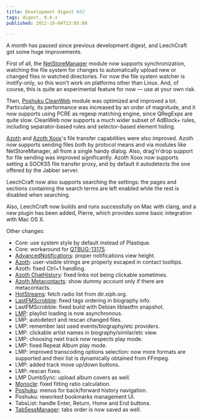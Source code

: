 ```yaml
---
title: Development digest #32
tags: digest, 0.6.x
published: 2012-10-04T13:05:08

---
```


A month has passed since previous development digest, and LeechCraft got
some huge improvements.

First of all, the [NetStoreManager](/plugins-netstoremanager) module now
supports synchronization, watching the file system for changes to
automatically upload new or changed files in watched directories. For
now the file system watcher is inotify-only, so this won't work on
platforms other than Linux. And, of course, this is quite an
experimental feature for now — use at your own risk.

Then, [Poshuku CleanWeb](/plugins-poshuku-cleanweb) module was optimized
and improved a lot. Particularly, its performance was increased by an
order of magnitude, and it now supports using PCRE as regexp matching
engine, since QRegExps are quite slow. CleanWeb now supports a much
wider subset of AdBlock+ rules, including separator-based rules and
selector-based element hiding.

[Azoth](/plugins-azoth) and [Azoth Xoox](/plugins-azoth-xoox)'s file
transfer capabilities were also improved. Azoth now supports sending
files both by protocol means and via modules like NetStoreManager, all
from a single handy dialog. Also, drag'n'drop support for file sending
was improved significantly. Azoth Xoox now supports setting a SOCKS5
file transfer proxy, and by default it autodetects the one offered by
the Jabber server.

LeechCraft now also supports searching the settings: the pages and
sections containing the search terms are left enabled while the rest is
disabled when searching.

Also, LeechCraft now builds and runs successfully on Mac with clang, and
a new plugin has been added, Pierre, which provides some basic
integration with Mac OS X.

Other changes:

- Core: use system style by default instead of Plastique.
- Core: workaround for
  [QTBUG-13175](https://bugreports.qt-project.org/browse/QTBUG-13175).
- [AdvancedNotifications](/plugins-advancednotifications): proper
  notifications view height.
- [Azoth](/plugins-azoth): user-visible strings are properly escaped
  in contact tooltips.
- Azoth: fixed Ctrl+1 handling.
- [Azoth ChatHistory](/plugins-azoth-chathistory): fixed links not
  being clickable sometimes.
- [Azoth Metacontacts](/plugins-azoth-metacontacts): show dummy
  account only if there are metacontacts.
- [HotStreams](/plugins-hotstreams): fetch radio list
  from dir.xiph.org.
- [LastFMScrobble](/plugins-lastfmscrobble): fixed tags ordering in
  biography info.
- LastFMScrobble: fixed build with Debian liblastfm snapshot.
- [LMP](/plugins-lmp): playlist loading is now asynchronous.
- LMP: autodetect and rescan changed files.
- LMP: remember last used events/biography/etc providers.
- LMP: clickable artist names in biography/similar/etc view.
- LMP: choosing next track now respects play mode.
- LMP: fixed Repeat Album play mode.
- LMP: improved transcoding options selection: now more formats are
  supported and their list is dynamically obtained from FFmpeg.
- LMP: added track move up/down buttons.
- LMP: rescan fixes.
- LMP DumbSync: upload album covers as well.
- [Monocle](/plugins-monocle): fixed fitting ratio calculation.
- [Poshuku](/plugins-poshuku): menus for back/forward
  history navigation.
- Poshuku: reworked bookmarks management UI.
- TabsList: handle Enter, Return, Home and End buttons.
- [TabSessManager](/plugins-tabsessmanager): tabs order is now saved
  as well.
